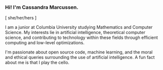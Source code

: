 ### Hi! I'm Cassandra Marcussen. 
\[ she/her/hers \]

I am a junior at Columbia University studying Mathematics and Computer Science. My interests lie in artificial intelligence, theoretical computer science, and contributing to technology within these fields through efficient computing and low-level optimizations. 

I'm passionate about open source code, machine learning, and the moral and ethical queries surrounding the use of artificial intelligence. A fun fact about me is that I play the cello.

<!--
**cassmarcussen/cassmarcussen** is a ✨ _special_ ✨ repository because its `README.md` (this file) appears on your GitHub profile.

Here are some ideas to get you started:

- 🔭 I’m currently working on ...
- 🌱 I’m currently learning ...
- 👯 I’m looking to collaborate on ...
- 🤔 I’m looking for help with ...
- 💬 Ask me about ...
- 📫 How to reach me: ...
- 😄 Pronouns: ...
- ⚡ Fun fact: ...
-->
